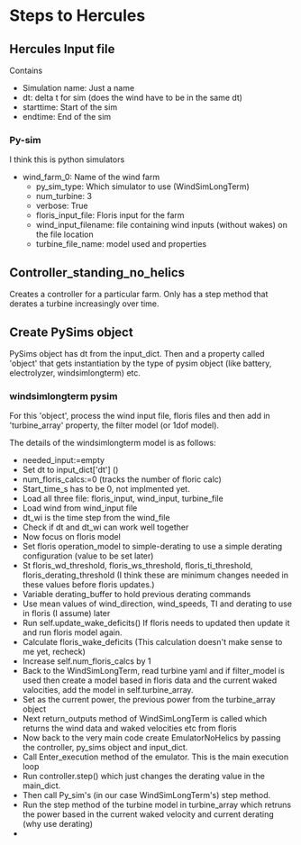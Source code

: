 # Steps to Hercules
## Hercules Input file
Contains
- Simulation name: Just a name
- dt: delta t for sim (does the wind have to be in the same dt)
- starttime: Start of the sim
- endtime: End of the sim

### Py-sim
I think this is python simulators
- wind_farm_0: Name of the wind farm
    - py_sim_type: Which simulator to use (WindSimLongTerm)
    - num_turbine: 3
    - verbose: True
    - floris_input_file: Floris input for the farm
    - wind_input_filename: file containing wind inputs (without wakes) on the file location
    - turbine_file_name: model used and properties

## Controller_standing_no_helics
Creates a controller for a particular farm.
Only has a step method that derates a turbine increasingly over time.

## Create PySims object
PySims object has dt from the input_dict.
Then and a property called 'object' that gets instantiation by the type of pysim object (like battery, electrolyzer, windsimlongterm) etc.

### windsimlongterm pysim
For this 'object', process the wind input file, floris files and then add in 'turbine_array' property, the filter model (or 1dof model).

The details of the windsimlongterm model is as follows:
- needed_input:=empty
- Set dt to input_dict['dt'] ()
- num_floris_calcs:=0 (tracks the number of floric calc)
- Start_time_s has to be 0, not implmented yet.
- Load all three file: floris_input, wind_input, turbine_file
- Load wind from wind_input file
- dt_wi is the time step from the wind_file
- Check if dt and dt_wi can work well together
- Now focus on floris model
- Set floris operation_model to simple-derating to use a simple derating configuration (value to be set later)
- St floris_wd_threshold, floris_ws_threshold, floris_ti_threshold, floris_derating_threshold (I think these are minimum changes needed in these values before floris updates.)
- Variable derating_buffer to hold previous derating commands
- Use mean values of wind_direction, wind_speeds, TI and derating to use in floris (I assume) later
- Run self.update_wake_deficits() If floris needs to updated then update it and run floris model again.
- Calculate floris_wake_deficits (This calculation doesn't make sense to me yet, recheck)
- Increase self.num_floris_calcs by 1
- Back to the WindSimLongTerm, read turbine yaml and if filter_model is used then create a model based in floris data and the current waked valocities, add the model in self.turbine_array.
- Set as the current power, the previous power from the turbine_array object
- Next return_outputs method of WindSimLongTerm is called which returns the wind data and waked velocities etc from floris
- Now back to the very main code create EmulatorNoHelics by passing the controller, py_sims object and input_dict.
- Call Enter_execution method of the emulator. This is the main execution loop
- Run controller.step() which just changes the derating value in the main_dict.
- Then call Py_sim's (in our case WindSimLongTerm's) step method.
- Run the step method of the turbine model in turbine_array which retruns the power based in the current waked velocity and current derating (why use derating)
- 